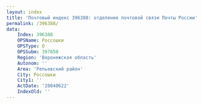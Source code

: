 ```yaml
---
layout: index
title: 'Почтовый индекс 396388: отделение почтовой связи Почты России'
permalink: /396388/
data:
    Index: 396388
    OPSName: Россошки
    OPSType: О
    OPSSubm: 397850
    Region: 'Воронежская область'
    Autonom: ''
    Area: 'Репьевский район'
    City: Россошки
    City1: ''
    ActDate: '20040622'
    IndexOld: ''
---
```

